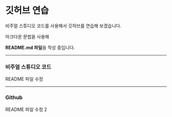 # 깃허브 연습

비주얼 스튜디오 코드를 사용해서 깃허브를 연습해 보겠습니다.

마크다운 문법을 사용해

**README.md 파일**을 작성 중입니다.

---------------------------------------

### 비주얼 스튜디오 코드

README 파일 수정

-------------------------------

### Github

README 파일 수정 2
